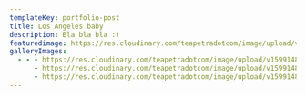 ```yaml
---
templateKey: portfolio-post
title: Los Angeles baby
description: Bla bla bla :)
featuredimage: https://res.cloudinary.com/teapetradotcom/image/upload/v1599148318/test/oz56512y4uy21_b1szoy.jpg
galleryImages:
  - - - https://res.cloudinary.com/teapetradotcom/image/upload/v1599148318/test/oz56512y4uy21_b1szoy.jpg
      - https://res.cloudinary.com/teapetradotcom/image/upload/v1599148317/test/184535_pmkh3g.jpg
      - https://res.cloudinary.com/teapetradotcom/image/upload/v1599148315/test/horizon-sky-sun-sunrise-sunset-skyline-sunlight-morning-dawn-city-urban-cityscape-downtown-dusk-evening-haze-california-hdr-skyscrapers-buildings-smog-silhouettes-pollution-afterglow-los-angeles-atmo_hadubl.jpg
---
```


